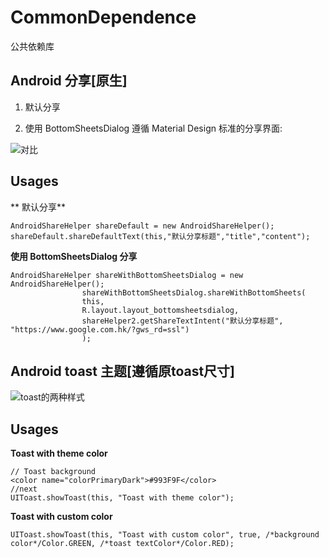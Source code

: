 # CommonDependence

公共依赖库



## Android 分享[原生]

1. 默认分享

2. 使用 BottomSheetsDialog 遵循 Material Design 标准的分享界面:

![对比](raw/device-原生分享ui-1.png)

## Usages

** 默认分享**

```
AndroidShareHelper shareDefault = new AndroidShareHelper();
shareDefault.shareDefaultText(this,"默认分享标题","title","content");
```

**使用 BottomSheetsDialog 分享**
```
AndroidShareHelper shareWithBottomSheetsDialog = new AndroidShareHelper();
                shareWithBottomSheetsDialog.shareWithBottomSheets(
                this,
                R.layout.layout_bottomsheetsdialog,
                shareHelper2.getShareTextIntent("默认分享标题", "https://www.google.com.hk/?gws_rd=ssl")
                );
```
## Android toast 主题[遵循原toast尺寸]
![toast的两种样式](raw/device-toast-theme-all.png)

## Usages

**Toast with theme color**
```
// Toast background
<color name="colorPrimaryDark">#993F9F</color>
//next
UIToast.showToast(this, "Toast with theme color");
```

**Toast with custom color**
```
UIToast.showToast(this, "Toast with custom color", true, /*background color*/Color.GREEN, /*toast textColor*/Color.RED);
```